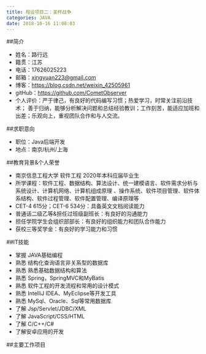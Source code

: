 ```yaml
---
title: 程设项目二：圣杯战争
categories: JAVA
date: 2018-10-16 11:08:03
---
```


##简介
* 姓名：路行远     
* 籍贯：江苏
* 电话：17626025223
* 邮箱：<xingyuan223@gmail.com>  
* 博客：<https://blog.csdn.net/weixin_42505961> 
* gitHub：<https://github.com/CometObserver> 
* 个人评价：严于律己，有良好的代码编写习惯；热爱学习，时常关注前沿技术；
 善于归纳，能够分析解决问题和总结经验教训；工作刻苦，能适应加班和出差；乐观向上，重视团队合作和与人交流。

##求职意向
* 职位：Java后端开发
* 地点：南京/杭州/上海

##教育背景&个人荣誉
* 南京信息工程大学 软件工程 2020年本科应届毕业生 
* 所学课程：软件工程、数据结构、算法设计、统一建模语言、软件需求分析与系统设计、计算机网络、计算机组成原理 、操作系统、软件项目管理、软件体系结构、软件过程管理、软件配置管理、编译原理等
* CET-4 615分；CET-6 534分：具备英文文档阅读能力
* 普通话二级乙等&担任过班级副班长：有良好的沟通能力
* 担任学院学生会组织部部长：有良好的组织能力和团队合作能力
* 获校三等奖学金：有良好的学习能力和习惯

##IT技能
* 掌握 JAVA基础编程
* 熟悉 结构化查询语言非关系型的数据库
* 熟悉 熟悉基础数据结构和算法
* 熟悉 Spring，SpringMVC和MyBatis
* 熟悉 软件工程的开发流程和常用的设计模式
* 熟悉 IntelliJ IDEA、MyEclipse等开发工具
* 熟悉 MySql、Oracle、Sql等常用数据库
* 了解 Jsp/Servlet/JDBC/XML
* 了解 JavaScript/CSS/HTML
* 了解 C/C++/C#
* 了解安卓应用的开发

##主要工作项目


